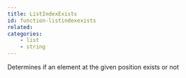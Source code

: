 ```yaml
---
title: ListIndexExists
id: function-listindexexists
related:
categories:
    - list
    - string
---
```


Determines if an element at the given position exists or not